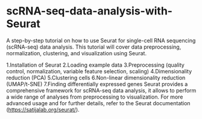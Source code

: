 # scRNA-seq-data-analysis-with-Seurat

A step-by-step tutorial on how to use Seurat for single-cell RNA sequencing (scRNA-seq) data analysis. This tutorial will cover data preprocessing, normalization, clustering, and visualization using Seurat.

1.Installation of Seurat
2.Loading example data
3.Preprocessing (quality control, normalization, variable feature selection, scaling)
4.Dimensionality reduction (PCA)
5.Clustering cells
6.Non-linear dimensionality reduction (UMAP/t-SNE)
7.Finding differentially expressed genes
Seurat provides a comprehensive framework for scRNA-seq data analysis, it allows to perform a wide range of analyses from preprocessing to visualization. For more advanced usage and for further details, refer to the Seurat documentation (https://satijalab.org/seurat/).

